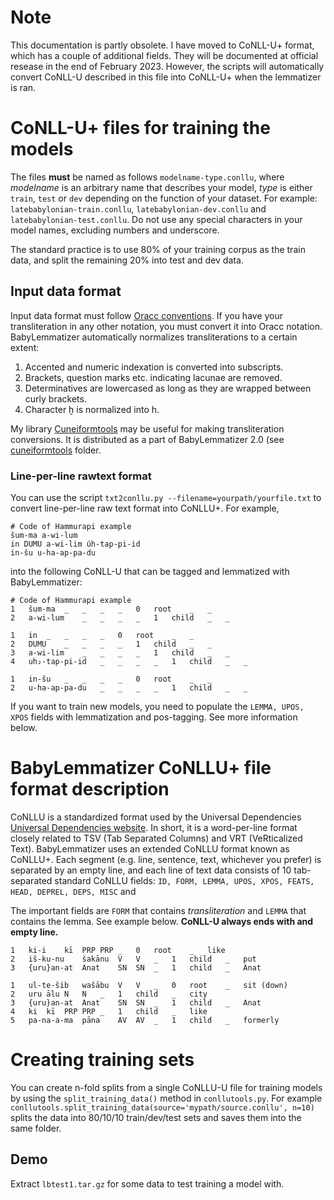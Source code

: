 # Note
This documentation is partly obsolete. I have moved to CoNLL-U+ format, which has a couple of additional fields. They will be documented at official resease in the end of February 2023. However, the scripts will automatically convert CoNLL-U described in this file into CoNLL-U+ when the lemmatizer is ran.

# CoNLL-U+ files for training the models
The files **must** be named as follows ```modelname-type.conllu```, where *modelname* is an arbitrary name that describes your model, *type* is either ```train```, ```test``` or ```dev``` depending on the function of your dataset. For example: ```latebabylonian-train.conllu```, ```latebabylonian-dev.conllu``` and ```latebabylonian-test.conllu```. Do not use any special characters in your model names, excluding numbers and underscore.

The standard practice is to use 80% of your training corpus as the train data, and split the remaining 20% into test and dev data.

## Input data format
Input data format must follow [Oracc conventions](http://oracc.museum.upenn.edu/doc/help/languages/akkadian/akkadianstylesheet/index.html). If you have your transliteration in any other notation, you must convert it into Oracc notation. BabyLemmatizer automatically normalizes transliterations to a certain extent:

1. Accented and numeric indexation is converted into subscripts.
2. Brackets, question marks etc. indicating lacunae are removed.
3. Determinatives are lowercased as long as they are wrapped between curly brackets.
4. Character ḫ is normalized into h.

My library [Cuneiformtools](https://docs.google.com/document/d/1kW9DnCpXGICJ_ttOCO182G2jivE7_knVOZP_v6vdNPw/) may be useful for making transliteration conversions. It is distributed as a part of BabyLemmatizer 2.0 (see [cuneiformtools](https://github.com/asahala/BabyLemmatizer/tree/main/cuneiformtools) folder.

### Line-per-line rawtext format
You can use the script ```txt2conllu.py --filename=yourpath/yourfile.txt``` to convert line-per-line raw text format into CoNLLU+. For example,

```
# Code of Hammurapi example
šum-ma a-wi-lum
in DUMU a-wi-lim úh-tap-pi-id
in-šu u-ha-ap-pa-du
```

into the following CoNLL-U that can be tagged and lemmatized with BabyLemmatizer:

```
# Code of Hammurapi example
1	šum-ma	_	_	_	_	0	root	_	_
2	a-wi-lum	_	_	_	_	1	child	_	_

1	in	_	_	_	_	0	root	_	_
2	DUMU	_	_	_	_	1	child	_	_
3	a-wi-lim	_	_	_	_	1	child	_	_
4	uh₂-tap-pi-id	_	_	_	_	1	child	_	_

1	in-šu	_	_	_	_	0	root	_	_
2	u-ha-ap-pa-du	_	_	_	_	1	child	_	_

```

If you want to train new models, you need to populate the ```LEMMA, UPOS, XPOS``` fields with lemmatization and pos-tagging. See more information below.


# BabyLemmatizer CoNLLU+ file format description
CoNLLU is a standardized format used by the Universal Dependencies [Universal Dependencies website](https://universaldependencies.org/format.html). In short, it is a word-per-line format closely related to TSV (Tab Separated Columns) and VRT (VeRticalized Text). BabyLemmatizer uses an extended CoNLLU format known as CoNLLU+. Each segment (e.g. line, sentence, text, whichever you prefer) is separated by an empty line, and each line of text data consists of 10 tab-separated standard CoNLLU fields: ```ID, FORM, LEMMA, UPOS, XPOS, FEATS, HEAD, DEPREL, DEPS, MISC``` and 

The important fields are ```FORM``` that contains *transliteration* and ```LEMMA``` that contains the lemma. See example below. **CoNLL-U always ends with and empty line.**


```
1	ki-i	kī	PRP	PRP	_	0	root	_	like
2	iš-ku-nu	šakānu	V	V	_	1	child	_	put
3	{uru}an-at	Anat	SN	SN	_	1	child	_	Anat

1	ul-te-šib	wašābu	V	V	_	0	root	_	sit (down)
2	uru	ālu	N	N	_	1	child	_	city
3	{uru}an-at	Anat	SN	SN	_	1	child	_	Anat
4	ki	kī	PRP	PRP	_	1	child	_	like
5	pa-na-a-ma	pāna	AV	AV	_	1	child	_	formerly

```
# Creating training sets

You can create n-fold splits from a single CoNLLU-U file for training models by using the ```split_training_data()``` method in  ```conllutools.py```.  For example ```conllutools.split_training_data(source='mypath/source.conllu', n=10)``` splits the data into 80/10/10 train/dev/test sets and saves them into the same folder.

## Demo
Extract ```lbtest1.tar.gz``` for some data to test training a model with.
